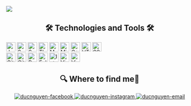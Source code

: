 ![](https://github.com/ducnguyen3112/ducnguyen3112/blob/master/img/HI%20THERE.gif)


<h2 align="center">🛠 Technologies and Tools 🛠</h2>
<span><img src="https://img.shields.io/badge/Java-282C34?logo=java&logoColor=433E5F" alt="Java logo" title="Java" height="25" /></span>
<span><img src="https://img.shields.io/badge/Spring-282C34?logo=spring&logoColor=#6DB33F" alt="Spring logo" title="Spring" height="25" /></span>
<span><img src="https://img.shields.io/badge/Spring Boot-282C34?logo=spring Boot&logoColor=#6DB33F" alt="Spring Boot logo" title="Spring Boot" height="25" /></span>
<span><img src="https://img.shields.io/badge/Thymeleaf-282C34?logo=thymeleaf&logoColor=005F0F" alt="Thymeleaf logo" title="Thymeleaf" height="25" /></span>
<span><img src="https://img.shields.io/badge/MySQL-282C34?logo=mySQL&logoColor=4479A1" alt="MySQL logo" title="MySQL" height="25" /></span>
<span><img src="https://img.shields.io/badge/Microsoft SQL Server-282C34?logo=microsoft SQL Server&logoColor=CC2927" alt="Microsoft SQL Server logo" title="Microsoft SQL Server" height="25" /></span>
<span><img src="https://img.shields.io/badge/C++-282C34?logo=cplusplus&logoColor=00599C" alt="C++ logo" title="C++" height="25" /></span>
<span><img src="https://img.shields.io/badge/HTML5-282C34?logo=hTML5&logoColor=E34F26" alt="HTML5 logo" title="HTML5" height="25" /></span>
<span><img src="https://img.shields.io/badge/CSS3-282C34?logo=cSS3&logoColor=1572B6" alt="CSS3 logo" title="CSS3" height="25" /></span><br>
<span><img src="https://img.shields.io/badge/Git-282C34?logo=git&logoColor=F05032" alt="Git logo" title="Git" height="25" /></span>
<span><img src="https://img.shields.io/badge/GitHub-282C34?logo=gitHub&logoColor=181717" alt="GitHub logo" title="GitHub" height="25" /></span>
<span><img src="https://img.shields.io/badge/Postman-282C34?logo=postman&logoColor=FF6C37" alt="Postman logo" title="Postman" height="25" /></span>
<span><img src="https://img.shields.io/badge/Eclipse IDE-282C34?logo=eclipse IDE&logoColor=2C2255" alt="Eclipse IDE logo" title="Eclipse IDE" height="25" /></span>
<span><img src="https://img.shields.io/badge/IntelliJ IDEA-282C34?logo=intelliJ IDEA&logoColor=000000" alt="IntelliJ IDEA logo" title="IntelliJ IDEA" height="25" /></span>
<span><img src="https://img.shields.io/badge/Visual Studio-282C34?logo=visual Studio&logoColor=5C2D91" alt="Visual Studio logo" title="Visual Studio" height="25" /></span>
<span><img src="https://img.shields.io/badge/Visual Studio Code-282C34?logo=visual Studio Code&logoColor=007ACC" alt="Visual Studio Code logo" title="Visual Studio Code" height="25" /></span>

<h2 align="center"> 🔍 Where to find me🔎 </h2>
<div align="center">
  <a href="https://www.facebook.com/duc.nguyen3112/" target="blank">
    <img src="img/facebook." alt="ducnguyen-facebook" />
  </a>
  <a href="https://www.instagram.com/ducnguyen3112/" target="blank">
    <img src="https://img.icons8.com/bubbles/100/000000/instagram.png" alt="ducnguyen-instagram" />
  </a>
  <a href="mailto:ducnguyen201231@gmail.com" target="top">
    <img src="https://img.icons8.com/bubbles/100/000000/apple-mail.png" alt="ducnguyen-email" />
  </a>
</div>
